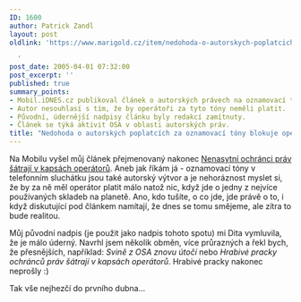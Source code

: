 ```yaml
---
ID: 1600
author: Patrick Zandl
layout: post
oldlink: 'https://www.marigold.cz/item/nedohoda-o-autorskych-poplatcich-za-oznamovaci-tony-blokuje-operatory

  '
post_date: 2005-04-01 07:32:00
post_excerpt: ''
published: true
summary_points:
- Mobil.iDNES.cz publikoval článek o autorských právech na oznamovací tóny.
- Autor nesouhlasí s tím, že by operátoři za tyto tóny neměli platit.
- Původní, údernější nadpisy článku byly redakcí zamítnuty.
- Článek se týká aktivit OSA v oblasti autorských práv.
title: "Nedohoda o autorských poplatcích za oznamovací tóny blokuje operátory"
---
```


<p>Na Mobilu vyšel můj článek přejmenovaný nakonec <a href="http://mobil.idnes.cz/mob_operatori.asp?r=mob_operatori&amp;c=A050331_153142_mob_operatori_eck">Nenasytní ochránci práv šátrají v kapsách operátorů</a>. Aneb jak říkám já - oznamovací tóny v telefonním sluchátku jsou také autorský výtvor a je nehoráznost myslet si, že by za ně měl operátor platit málo natož nic, když jde o jedny z nejvíce používaných skladeb na planetě. Ano, kdo tušíte, o co jde, jde právě o to, i když diskutující pod článkem namítají, že dnes se tomu smějeme, ale zítra to bude realitou. </p>

<p>Můj původní nadpis (je použit jako nadpis tohoto spotu) mi Dita vymluvila, že je málo úderný. Navrhl jsem několik obměn, více průrazných a řekl bych, že přesnějších, například: <i>Svině z OSA znovu útočí</i> nebo <i>Hrabivé pracky ochránců práv šátrají v kapsách operátorů</i>. Hrabivé pracky nakonec neprošly :)</p>

<p>Tak vše nejhezčí do prvního dubna...
</p>